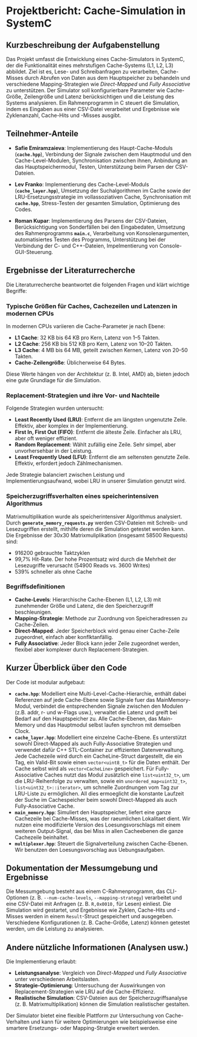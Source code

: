 # Projektbericht: Cache-Simulation in SystemC

## Kurzbeschreibung der Aufgabenstellung

Das Projekt umfasst die Entwicklung eines Cache-Simulators in SystemC, der die Funktionalität eines mehrstufigen Cache-Systems (L1, L2, L3) abbildet. Ziel ist es, Lese- und Schreibanfragen zu verarbeiten, Cache-Misses durch Abrufen von Daten aus dem Hauptspeicher zu behandeln und verschiedene Mapping-Strategien wie *Direct-Mapped* und *Fully Associative* zu unterstützen. Der Simulator soll konfigurierbare Parameter wie Cache-Größe, Zeilengröße und Latenz berücksichtigen und die Leistung des Systems analysieren. Ein Rahmenprogramm in C steuert die Simulation, indem es Eingaben aus einer CSV-Datei verarbeitet und Ergebnisse wie Zyklenanzahl, Cache-Hits und -Misses ausgibt.

## Teilnehmer-Anteile

- **Safie Emiramzaieva**: Implementierung des Haupt-Cache-Moduls (**`cache.hpp`**), Verbindung der Signale zwischen dem Hauptmodul und den Cache-Level-Modulen, Synchronisation zwischen ihnen, Anbindung an das Hauptspeichermodul, Testen, Unterstützung beim Parsen der CSV-Dateien.

- **Lev Franko**: Implementierung des Cache-Level-Moduls (**`cache_layer.hpp`**), Umsetzung der Suchalgorithmen im Cache sowie der LRU-Ersetzungsstrategie im vollassoziativen Cache, Synchronisation mit **`cache.hpp`**, Stress-Testen der gesamten Simulation, Optimierung des Codes.

- **Roman Kupar**: Implementierung des Parsens der CSV-Dateien, Berücksichtigung von Sonderfällen bei den Eingabedaten, Umsetzung des Rahmenprogramms **`main.c`**, Verarbeitung von Konsolenargumenten, automatisiertes Testen des Programms, 
Unterstützung bei der Verbindung der C- und C++-Dateien, Impelmentierung von Console-GUI-Steuerung.

## Ergebnisse der Literaturrecherche

Die Literaturrecherche beantwortet die folgenden Fragen und klärt wichtige Begriffe:

### Typische Größen für Caches, Cachezeilen und Latenzen in modernen CPUs

In modernen CPUs variieren die Cache-Parameter je nach Ebene:
- **L1 Cache**: 32 KB bis 64 KB pro Kern, Latenz von 1–5 Takten.
- **L2 Cache**: 256 KB bis 512 KB pro Kern, Latenz von 10–20 Takten.
- **L3 Cache**: 4 MB bis 64 MB, geteilt zwischen Kernen, Latenz von 20–50 Takten.
- **Cache-Zeilengröße**: Üblicherweise 64 Bytes.

Diese Werte hängen von der Architektur (z. B. Intel, AMD) ab, bieten jedoch eine gute Grundlage für die Simulation.

### Replacement-Strategien und ihre Vor- und Nachteile

Folgende Strategien wurden untersucht:
- **Least Recently Used (LRU)**: Entfernt die am längsten ungenutzte Zeile. Effektiv, aber komplex in der Implementierung.
- **First In, First Out (FIFO)**: Entfernt die älteste Zeile. Einfacher als LRU, aber oft weniger effizient.
- **Random Replacement**: Wählt zufällig eine Zeile. Sehr simpel, aber unvorhersehbar in der Leistung.
- **Least Frequently Used (LFU)**: Entfernt die am seltensten genutzte Zeile. Effektiv, erfordert jedoch Zählmechanismen.

Jede Strategie balanciert zwischen Leistung und Implementierungsaufwand, wobei LRU in unserer Simulation genutzt wird.

### Speicherzugriffsverhalten eines speicherintensiven Algorithmus

Matrixmultiplikation wurde als speicherintensiver Algorithmus analysiert. Durch **`generate_memory_requests.py`** werden CSV-Dateien mit Schreib- und Lesezugriffen erstellt, mithilfe deren die Simulation getestet werden kann. Die Ergebnisse der 30x30 Matrixmuliplikation (insgesamt 58500 Requests) sind:
- 916200 gebrauchte Taktzyklen 
- 99,7% Hit-Rate. Der hohe Prozentsatz wird durch die Mehrheit der Lesezugriffe verursacht (54900 Reads vs. 3600 Writes)
- 539% schneller als ohne Cache

### Begriffsdefinitionen

- **Cache-Levels**: Hierarchische Cache-Ebenen (L1, L2, L3) mit zunehmender Größe und Latenz, die den Speicherzugriff beschleunigen.
- **Mapping-Strategie**: Methode zur Zuordnung von Speicheradressen zu Cache-Zeilen.
- **Direct-Mapped**: Jeder Speicherblock wird genau einer Cache-Zeile zugeordnet, einfach aber konflktanfällig.
- **Fully Associative**: Jeder Block kann jeder Zeile zugeordnet werden, flexibel aber komplexer durch Replacement-Strategien.

## Kurzer Überblick über den Code

Der Code ist modular aufgebaut:
- **`cache.hpp`**: Modelliert eine Multi-Level-Cache-Hierarchie, enthält dabei Referenzen auf jede Cache-Ebene sowie Signale fuer das MainMemory-Modul, verbindet die entsprechenden Signale zwischen den Modulen (z.B. addr, r- und w-Flags usw.), verwaltet die Latenz und greift bei Bedarf auf den Hauptspeicher zu. Alle Cache-Ebenen, das Main-Memory und das Hauptmodul selbst laufen synchron mit demselben Clock.
- **`cache_layer.hpp`**: Modelliert eine einzelne Cache-Ebene. Es unterstützt sowohl Direct-Mapped als auch Fully-Associative Strategien und verwendet dafür C++ STL-Container zur effizienten Datenverwaltung. Jede Cachezeile wird durch ein CacheLine-Struct dargestellt, die ein Tag, ein Valid-Bit sowie einen `vector<uint8_t>` für die Daten enthält. Der Cache selbst wird als `vector<CacheLine>` gespeichert. Für Fully-Associative Caches nutzt das Modul zusätzlich eine `list<uint32_t>`, um die LRU-Reihenfolge zu verwalten, sowie ein `unordered_map<uint32_t>`, `list<uint32_t>::iterator>`, um schnelle Zuordnungen vom Tag zur LRU-Liste zu ermöglichen. All dies ermoeglicht die konstante Laufzeit der Suche im Cachespeicher beim sowohl Direct-Mapped als auch Fully-Associative Cache.
- **`main_memory.hpp`**: Simuliert den Hauptspeicher, liefert eine ganze Cachezeile bei Cache-Misses, was der raeumlichen Lokalitaet dient. Wir nutzen eine modifizierte Version des Loesungsvorschlags mit einem weiteren Output-Signal, das bei Miss in allen Cacheebenen die ganze Cachezeile beinhaltet.
- **`multiplexer.hpp`**: Steuert die Signalverteilung zwischen Cache-Ebenen. Wir benutzen den Loesungsvorschlag aus Uebungsaufgaben.

## Dokumentation der Messumgebung und Ergebnisse

Die Messumgebung besteht aus einem C-Rahmenprogramm, das CLI-Optionen (z. B. `--num-cache-levels`, `--mapping-strategy`) verarbeitet und eine CSV-Datei mit Anfragen (z. B. `R,0x0010,` für Lesen) einliest. Die Simulation wird gestartet, und Ergebnisse wie Zyklen, Cache-Hits und -Misses werden in einem `Result`-Struct gespeichert und ausgegeben. Verschiedene Konfigurationen (z. B. Cache-Größe, Latenz) können getestet werden, um die Leistung zu analysieren.

## Andere nützliche Informationen (Analysen usw.)

Die Implementierung erlaubt:
- **Leistungsanalyse**: Vergleich von *Direct-Mapped* und *Fully Associative* unter verschiedenen Arbeitslasten.
- **Strategie-Optimierung**: Untersuchung der Auswirkungen von Replacement-Strategien wie LRU auf die Cache-Effizienz.
- **Realistische Simulation**: CSV-Dateien aus der Speicherzugriffsanalyse (z. B. Matrixmultiplikation) können die Simulation realistischer gestalten.

Der Simulator bietet eine flexible Plattform zur Untersuchung von Cache-Verhalten und kann für weitere Optimierungen wie beispielsweise eine smartere Ersetzungs- oder Mapping-Stratgie erweitert werden.